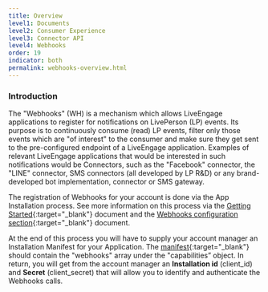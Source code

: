 ```yaml
---
title: Overview
level1: Documents
level2: Consumer Experience
level3: Connector API
level4: Webhooks
order: 19
indicator: both
permalink: webhooks-overview.html
---
```


### Introduction

The "Webhooks" (WH) is a mechanism which allows LiveEngage applications to register for notifications on LivePerson (LP) events. Its purpose is to continuously consume (read) LP events, filter only those events which are "of interest" to the consumer and make sure they get sent to the pre-configured endpoint of a LiveEngage application. Examples of relevant LiveEngage applications that would be interested in such notifications would be Connectors, such as the "Facebook" connector, the "LINE" connector, SMS connectors (all developed by LP R&D) or any brand-developed bot implementation, connector or SMS gateway.

The registration of Webhooks for your account is done via the App Installation process. See more information on this process via the  [Getting Started](connectorapi-getting-started.html.html){:target="_blank"} document and the [Webhooks configuration section](webhooks-configuration.html){:target="_blank"} document.

At the end of this process you will have to supply your account manager an Installation Manifest for your Application. The [manifest](app-install-manifest-connectors.html){:target="_blank"} should contain the "webhooks" array under the "capabilities” object. In return, you will get from the account manager an **Installation id** (client_id) and **Secret** (client_secret) that will allow you to identify and authenticate the Webhooks calls.
